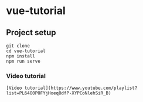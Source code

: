 # vue-tutorial

## Project setup
```
git clone 
cd vue-tutorial
npm install
npm run serve
```

### Video tutorial
```
[Video tutorial](https://www.youtube.com/playlist?list=PL64O0POFYjHoeq8dfP-XYPCoNlehSiR_B)
```


